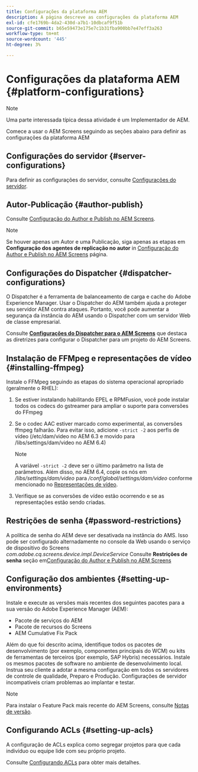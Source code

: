 ```yaml
---
title: Configurações da plataforma AEM
description: A página descreve as configurações da plataforma AEM
exl-id: cfe1769b-4da2-430d-a7b1-10dbcaf9f51b
source-git-commit: b65e59473e175e7c1b31fba900bb7e47eff3a263
workflow-type: tm+mt
source-wordcount: '445'
ht-degree: 3%

---
```


# Configurações da plataforma AEM  {#platform-configurations}

>[!NOTE]
>
>Uma parte interessada típica dessa atividade é um Implementador de AEM.

Comece a usar o AEM Screens seguindo as seções abaixo para definir as configurações da plataforma AEM

## Configurações do servidor {#server-configurations}

Para definir as configurações do servidor, consulte [Configurações do servidor](https://experienceleague.adobe.com/en/docs/experience-manager-screens/user-guide/administering/configuring-screens-introduction#ServerConfiguration).

## Autor-Publicação {#author-publish}

Consulte [Configuração do Author e Publish no AEM Screens](https://experienceleague.adobe.com/en/docs/experience-manager-screens/user-guide/administering/author-publish/author-and-publish).

>[!NOTE]
>
>Se houver apenas um Autor e uma Publicação, siga apenas as etapas em **Configuração dos agentes de replicação no autor** in [Configuração do Author e Publish no AEM Screens](https://experienceleague.adobe.com/en/docs/experience-manager-screens/user-guide/administering/author-publish/author-and-publish) página.

## Configurações do Dispatcher {#dispatcher-configurations}

O Dispatcher é a ferramenta de balanceamento de carga e cache do Adobe Experience Manager. Usar o Dispatcher do AEM também ajuda a proteger seu servidor AEM contra ataques. Portanto, você pode aumentar a segurança da instância do AEM usando o Dispatcher com um servidor Web de classe empresarial.

Consulte **[Configurações do Dispatcher para o AEM Screens](https://experienceleague.adobe.com/en/docs/experience-manager-screens/user-guide/administering/dispatcher-configurations-aem-screens)** que destaca as diretrizes para configurar o Dispatcher para um projeto do AEM Screens.

## Instalação de FFMpeg e representações de vídeo {#installing-ffmpeg}

Instale o FFMpeg seguindo as etapas do sistema operacional apropriado (geralmente o RHEL):

1. Se estiver instalando habilitando EPEL e RPMFusion, você pode instalar todos os codecs do gstreamer para ampliar o suporte para conversões do FFmpeg
1. Se o codec AAC estiver marcado como experimental, as conversões ffmpeg falharão. Para evitar isso, adicione `-strict -2` aos perfis de vídeo (/etc/dam/video no AEM 6.3 e movido para /libs/settings/dam/video no AEM 6.4)

   >[!NOTE]
   >
   >A variável `-strict -2` deve ser o último parâmetro na lista de parâmetros. Além disso, no AEM 6.4, copie os nós em */libs/settings/dam/video* para */conf/global/settings/dam/video* conforme mencionado no [Representações de vídeo](https://experienceleague.adobe.com/en/docs/experience-manager-screens/user-guide/authoring/product-features/generating-renditions).
1. Verifique se as conversões de vídeo estão ocorrendo e se as representações estão sendo criadas.

## Restrições de senha {#password-restrictions}

A política de senha do AEM deve ser desativada na instância do AMS. Isso pode ser configurado alternadamente no console da Web usando o serviço de dispositivo do Screens *com.adobe.cq.screens.device.impl.DeviceService*
Consulte **Restrições de senha** seção em[Configuração do Author e Publish no AEM Screens](https://experienceleague.adobe.com/en/docs/experience-manager-screens/user-guide/administering/author-publish/author-and-publish)

## Configuração dos ambientes {#setting-up-environments}

Instale e execute as versões mais recentes dos seguintes pacotes para a sua versão do Adobe Experience Manager (AEM):

* Pacote de serviços do AEM
* Pacote de recursos do Screens
* AEM Cumulative Fix Pack

Além do que foi descrito acima, identifique todos os pacotes de desenvolvimento (por exemplo, componentes principais do WCM) ou kits de ferramentas de terceiros (por exemplo, SAP Hybris) necessários.
Instale os mesmos pacotes de software no ambiente de desenvolvimento local. Instrua seu cliente a adotar a mesma configuração em todos os servidores de controle de qualidade, Preparo e Produção. Configurações de servidor incompatíveis criam problemas ao implantar e testar.

>[!NOTE]
>
>Para instalar o Feature Pack mais recente do AEM Screens, consulte [Notas de versão](https://experienceleague.adobe.com/en/docs/experience-manager-screens/user-guide/aem-screens-introduction).

## Configurando ACLs {#setting-up-acls}

A configuração de ACLs explica como segregar projetos para que cada indivíduo ou equipe lide com seu próprio projeto.

Consulte [Configurando ACLs](https://experienceleague.adobe.com/en/docs/experience-manager-screens/user-guide/administering/setting-up-acls) para obter mais detalhes.

